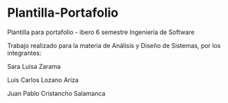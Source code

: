 # Plantilla-Portafolio
Plantilla para portafolio - ibero 6 semestre Ingeniería de Software

Trabajo realizado para la materia de Análisis y Diseño de Sistemas, por los integrantes:

Sara Luisa Zarama 

Luis Carlos Lozano Ariza  

Juan Pablo Cristancho Salamanca 
